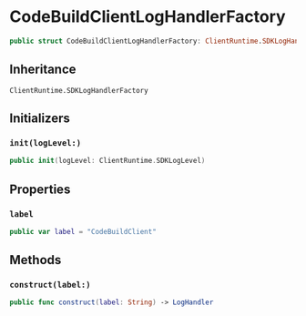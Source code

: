 # CodeBuildClientLogHandlerFactory

``` swift
public struct CodeBuildClientLogHandlerFactory: ClientRuntime.SDKLogHandlerFactory 
```

## Inheritance

`ClientRuntime.SDKLogHandlerFactory`

## Initializers

### `init(logLevel:)`

``` swift
public init(logLevel: ClientRuntime.SDKLogLevel) 
```

## Properties

### `label`

``` swift
public var label = "CodeBuildClient"
```

## Methods

### `construct(label:)`

``` swift
public func construct(label: String) -> LogHandler 
```

